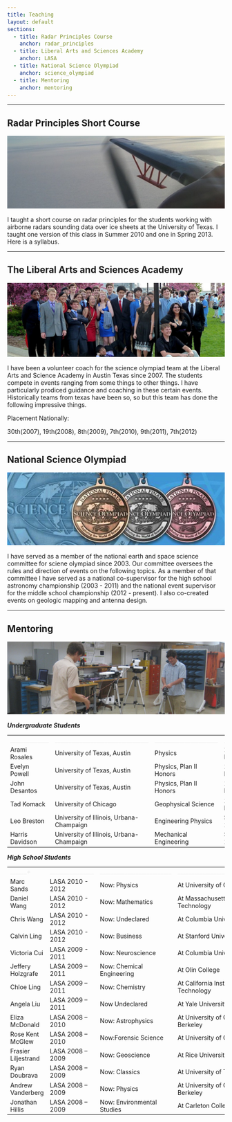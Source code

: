 ```yaml
---
title: Teaching
layout: default
sections: 
  - title: Radar Principles Course
    anchor: radar_principles
  - title: Liberal Arts and Sciences Academy
    anchor: LASA
  - title: National Science Olympiad
    anchor: science_olympiad
  - title: Mentoring
    anchor: mentoring
---
```


---

<a name="radar_principles"> </a>

## Radar Principles Short Course 
![Alt text](/images/antenna.jpg)

I taught a short course on radar principles for the students working with airborne radars sounding data over ice sheets at the University of Texas.  I taught one version of this class in Summer 2010 and one in Spring 2013.  Here is a syllabus.

---

<a name="LASA"></a>

## The Liberal Arts and Sciences Academy 

![Alt text](/images/lasa.jpg)

I have been a volunteer coach for the science olympiad team at the Liberal Arts and Science Academy in Austin Texas since 2007.  The students compete in events ranging from some things to other things.  I have particularly prodiced guidance and coaching in these certain events.  Historically teams from texas have been so, so but this team has done the following impressive things.

Placement Nationally: 

30th(2007), 19th(2008), 8th(2009), 7th(2010), 9th(2011), 7th(2012) 

---

<a name="science_olympiad"></a>

## National Science Olympiad

![Alt text](/images/national_medals.jpg)

I have served as a member of the national earth and space science committee for sciene olympiad since 2003.  Our committee oversees the rules and direction of events on the following topics.  As a member of that committee I have served as a national co-supervisor for the high school astronomy championship (2003 - 2011) and the national event supervisor for the middle school championship (2012 - present). I also co-created events on geologic mapping and antenna design.

---

<a name="mentoring"></a>

## Mentoring 

![Alt text](/images/mentoring.jpg)

***Undergraduate Students***

| | | | |
| --- | --- | --- | --- |
|  <font color="#f0f0f0">______________</font> | <font color="#f0f0f0">__________________________________</font> | <font color="#f0f0f0">_______________________</font> | <font color="#f0f0f0">______________</font> |
| Arami Rosales | University of Texas, Austin | Physics |2011 - Present|
| Evelyn Powell | University of Texas, Austin | Physics, Plan II Honors |2010 - Present|
| John Desantos | University of Texas, Austin | Physics, Plan II Honors| 2008 - Present|
| Tad Komack | University of Chicago | Geophysical Science | 2008 - Present |
| Leo Breston | University of Illinois, Urbana-Champaign | Engineering Physics | Summer 2012 |
| Harris Davidson | University of Illinois, Urbana-Champaign | Mechanical Engineering | Summer 2012 |

***High School Students***

| | | | |
| --- | --- | --- | --- |
|  <font color="#f0f0f0">___________+_____</font> | <font color="#f0f0f0">________________</font> | <font color="#f0f0f0">__________________________</font> | <font color="#f0f0f0">________________________________</font> |
| Marc Sands | LASA 2010 - 2012 | Now: Physics |At University of Chicago |
| Daniel Wang | LASA 2010 - 2012 | Now: Mathematics |At Massachusetts Institute of Technology |
| Chris Wang | LASA 2010 - 2012 | Now: Undeclared |At Columbia University |
| Calvin Ling | LASA 2010 - 2012 | Now: Business |At Stanford University |
| Victoria Cui | LASA 2009 - 2011 | Now: Neuroscience |At Columbia University|
| Jeffery Holzgrafe | LASA 2009 – 2011 | Now: Chemical Engineering |At Olin College |
| Chloe Ling | LASA 2009 – 2011 | Now: Chemistry |At California Institute of Technology |
| Angela Liu | LASA 2009 – 2011 | Now Undeclared | At Yale University |
| Eliza McDonald | LASA 2008 – 2010 | Now: Astrophysics |At University of California, Berkeley |
| Rose Kent McGlew | LASA 2008 – 2010 | Now:Forensic Science |At University of Oregon |
| Frasier Liljestrand | LASA 2008 – 2009 | Now: Geoscience |At Rice University |
| Ryan Doubrava | LASA 2008 – 2009 | Now: Classics |At University of Texas, Austin |
| Andrew Vanderberg | LASA 2008 – 2009 | Now: Physics |At University of California, Berkeley |
| Jonathan Hillis | LASA 2008 – 2009 | Now: Environmental Studies |At Carleton College |
